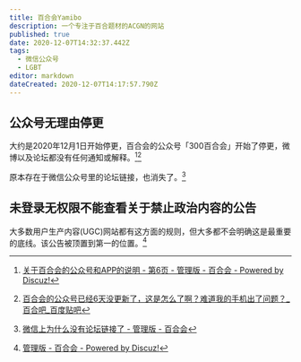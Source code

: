 ```yaml
---
title: 百合会Yamibo
description: 一个专注于百合题材的ACGN的网站
published: true
date: 2020-12-07T14:32:37.442Z
tags: 
  - 微信公众号
  - LGBT
editor: markdown
dateCreated: 2020-12-07T14:17:57.790Z
---
```


## 公众号无理由停更

大约是2020年12月1日开始停更，百合会的公众号「300百合会」开始了停更，微博以及论坛都没有任何通知或解释。[^yamibo_bbs][^7132940250]

[^yamibo_bbs]: [关于百合会的公众号和APP的说明 - 第6页 - 管理版 - 百合会 - Powered by Discuz!](https://web.archive.org/web/20201207130038/https://bbs.yamibo.com/thread-498791-6-1.html)

[^7132940250]: [百合会的公众号已经6天没更新了，这是怎么了啊？难道我的手机出了问题？_百合吧_百度贴吧](https://web.archive.org/web/20201206153410/https://tieba.baidu.com/p/7132940250)

原本存在于微信公众号里的论坛链接，也消失了。[^1207142619]

[^1207142619]: [微信上为什么没有论坛链接了 - 管理版 - 百合会](https://web.archive.org/web/20201207142619/https://bbs.yamibo.com/thread-512498-1-1.html)

## 未登录无权限不能查看关于禁止政治内容的公告

大多数用户生产内容(UGC)网站都有这方面的规则，但大多都不会明确这是最重要的底线。该公告被顶置到第一的位置。[^0925055948]

[^0925055948]: [管理版 - 百合会 - Powered by Discuz!](https://web.archive.org/web/20200925055948/https://bbs.yamibo.com/forum-16-1.html)
